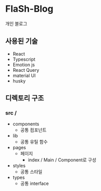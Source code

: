 # FlaSh-Blog
개인 블로그

## 사용된 기술
* React
* Typescript
* Emotion js
* React Query
* material UI
* husky

## 디렉토리 구조

### src /
* components
  * 공통 컴포넌트
* lib
  * 공통 유틸 함수
* pages
  * 페이지
    * index / Main / Component로 구성
* styles
  * 공통 스타일
* types
  * 공통 interface

